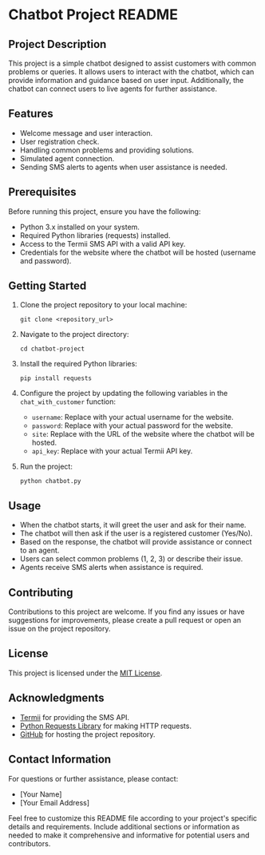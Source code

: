 # Chatbot Project README

## Project Description

This project is a simple chatbot designed to assist customers with common problems or queries. It allows users to interact with the chatbot, which can provide information and guidance based on user input. Additionally, the chatbot can connect users to live agents for further assistance.

## Features

- Welcome message and user interaction.
- User registration check.
- Handling common problems and providing solutions.
- Simulated agent connection.
- Sending SMS alerts to agents when user assistance is needed.

## Prerequisites

Before running this project, ensure you have the following:

- Python 3.x installed on your system.
- Required Python libraries (requests) installed.
- Access to the Termii SMS API with a valid API key.
- Credentials for the website where the chatbot will be hosted (username and password).

## Getting Started

1. Clone the project repository to your local machine:

   ```
   git clone <repository_url>
   ```

2. Navigate to the project directory:

   ```
   cd chatbot-project
   ```

3. Install the required Python libraries:

   ```
   pip install requests
   ```

4. Configure the project by updating the following variables in the `chat_with_customer` function:
   - `username`: Replace with your actual username for the website.
   - `password`: Replace with your actual password for the website.
   - `site`: Replace with the URL of the website where the chatbot will be hosted.
   - `api_key`: Replace with your actual Termii API key.

5. Run the project:

   ```
   python chatbot.py
   ```

## Usage

- When the chatbot starts, it will greet the user and ask for their name.
- The chatbot will then ask if the user is a registered customer (Yes/No).
- Based on the response, the chatbot will provide assistance or connect to an agent.
- Users can select common problems (1, 2, 3) or describe their issue.
- Agents receive SMS alerts when assistance is required.

## Contributing

Contributions to this project are welcome. If you find any issues or have suggestions for improvements, please create a pull request or open an issue on the project repository.

## License

This project is licensed under the [MIT License](LICENSE).

## Acknowledgments

- [Termii](https://termii.com) for providing the SMS API.
- [Python Requests Library](https://docs.python-requests.org/en/master/) for making HTTP requests.
- [GitHub](https://github.com) for hosting the project repository.

## Contact Information

For questions or further assistance, please contact:

- [Your Name]
- [Your Email Address]

Feel free to customize this README file according to your project's specific details and requirements. Include additional sections or information as needed to make it comprehensive and informative for potential users and contributors.